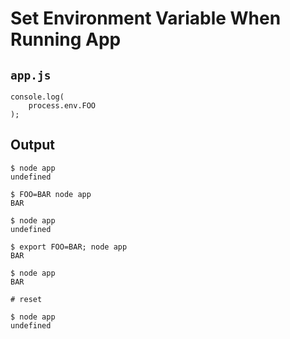 # Set Environment Variable When Running App

## `app.js`

```
console.log(
	process.env.FOO
);
```

## Output

```
$ node app
undefined

$ FOO=BAR node app
BAR

$ node app
undefined

$ export FOO=BAR; node app
BAR

$ node app
BAR

# reset

$ node app
undefined
```
